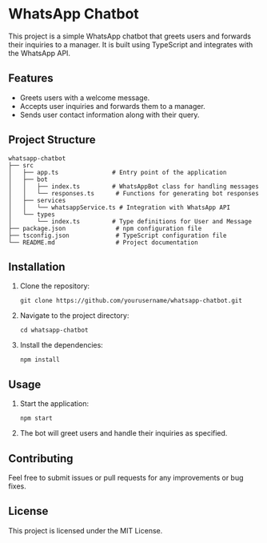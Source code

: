 # WhatsApp Chatbot

This project is a simple WhatsApp chatbot that greets users and forwards their inquiries to a manager. It is built using TypeScript and integrates with the WhatsApp API.

## Features

- Greets users with a welcome message.
- Accepts user inquiries and forwards them to a manager.
- Sends user contact information along with their query.

## Project Structure

```
whatsapp-chatbot
├── src
│   ├── app.ts               # Entry point of the application
│   ├── bot
│   │   ├── index.ts         # WhatsAppBot class for handling messages
│   │   └── responses.ts      # Functions for generating bot responses
│   ├── services
│   │   └── whatsappService.ts # Integration with WhatsApp API
│   └── types
│       └── index.ts         # Type definitions for User and Message
├── package.json              # npm configuration file
├── tsconfig.json             # TypeScript configuration file
└── README.md                 # Project documentation
```

## Installation

1. Clone the repository:
   ```
   git clone https://github.com/yourusername/whatsapp-chatbot.git
   ```

2. Navigate to the project directory:
   ```
   cd whatsapp-chatbot
   ```

3. Install the dependencies:
   ```
   npm install
   ```

## Usage

1. Start the application:
   ```
   npm start
   ```

2. The bot will greet users and handle their inquiries as specified.

## Contributing

Feel free to submit issues or pull requests for any improvements or bug fixes.

## License

This project is licensed under the MIT License.